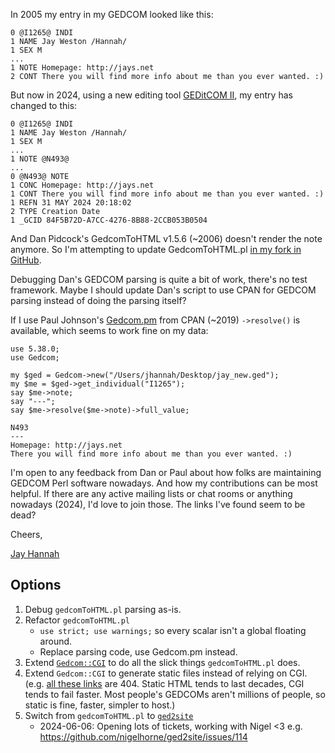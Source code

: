 In 2005 my entry in my GEDCOM looked like this:

    0 @I1265@ INDI
    1 NAME Jay Weston /Hannah/
    1 SEX M
    ...
    1 NOTE Homepage: http://jays.net
    2 CONT There you will find more info about me than you ever wanted. :)

But now in 2024, using a new editing tool [GEDitCOM II](https://geditcom.com/GCFeat.html), my entry has changed to this:

    0 @I1265@ INDI
    1 NAME Jay Weston /Hannah/
    1 SEX M
    ...
    1 NOTE @N493@
    ...
    0 @N493@ NOTE
    1 CONC Homepage: http://jays.net
    1 CONT There you will find more info about me than you ever wanted. :)
    1 REFN 31 MAY 2024 20:18:02
    2 TYPE Creation Date
    1 _GCID 84F5B72D-A7CC-4276-8B88-2CCB053B0504

And Dan Pidcock's GedcomToHTML v1.5.6 (~2006) doesn't render the note anymore. So I'm attempting to update GedcomToHTML.pl [in my fork in GitHub](https://github.com/jhannah/gedcomtohtml).

Debugging Dan's GEDCOM parsing is quite a bit of work, there's no test framework. Maybe I should update Dan's script to use CPAN for GEDCOM parsing instead of doing the parsing itself?

If I use Paul Johnson's [Gedcom.pm](https://github.com/pjcj/Gedcom.pm) from CPAN (~2019) `->resolve()` is available, which seems to work fine on my data:

    use 5.38.0;
    use Gedcom;

    my $ged = Gedcom->new("/Users/jhannah/Desktop/jay_new.ged");
    my $me = $ged->get_individual("I1265");
    say $me->note;
    say "---";
    say $me->resolve($me->note)->full_value;

    N493
    ---
    Homepage: http://jays.net
    There you will find more info about me than you ever wanted. :)

I'm open to any feedback from Dan or Paul about how folks are maintaining GEDCOM Perl software nowadays. And how my contributions can be most helpful. If there are any active mailing lists or chat rooms or anything nowadays (2024), I'd love to join those. The links I've found seem to be dead?

Cheers,

[Jay Hannah](http://jays.net/genealogy)


## Options

1. Debug `gedcomToHTML.pl` parsing as-is.
2. Refactor `gedcomToHTML.pl`
   - `use strict; use warnings;` so every scalar isn't a global floating around.
   - Replace parsing code, use Gedcom.pm instead.
3. Extend [`Gedcom::CGI`](https://github.com/pjcj/Gedcom.pm/blob/master/lib/Gedcom/CGI.pm#L86-L122) to do all the slick things `gedcomToHTML.pl` does.
4. Extend `Gedcom::CGI` to generate static files instead of relying on CGI. (e.g. [all these links](https://pjcj.net/genealogy.html) are 404.
   Static HTML tends to last decades, CGI tends to fail faster. Most people's GEDCOMs aren't millions of people, so static is fine, faster, simpler to host.)
5. Switch from `gedcomToHTML.pl` to [`ged2site`](https://github.com/nigelhorne/ged2site)
   - 2024-06-06: Opening lots of tickets, working with Nigel <3 e.g. https://github.com/nigelhorne/ged2site/issues/114
